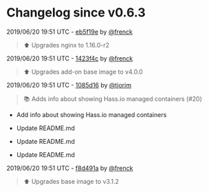 # Changelog since v0.6.3

2019/06/20 19:51 UTC - [eb5f19e](https://github.com/hassio-addons/addon-portainer/commit/eb5f19e150d42010a509ebb7fadab0eade1853a8) by [@frenck](https://github.com/frenck)
> :arrow_up: Upgrades nginx to 1.16.0-r2 

2019/06/20 19:51 UTC - [1423f4c](https://github.com/hassio-addons/addon-portainer/commit/1423f4c5b95041f9b3928c61f5376bd59747876b) by [@frenck](https://github.com/frenck)
> :arrow_up: Upgrades add-on base image to v4.0.0 

2019/06/20 19:51 UTC - [1085d16](https://github.com/hassio-addons/addon-portainer/commit/1085d16fc44519ac543ca5866b90dfb33a43b476) by [@tjorim](https://github.com/tjorim)
> :books: Adds info about showing Hass.io managed containers (#20)

* Add info about showing Hass.io managed containers

* Update README.md

* Update README.md

* Update README.md 

2019/06/20 19:51 UTC - [f8d491a](https://github.com/hassio-addons/addon-portainer/commit/f8d491a2f0f779a20ab805fcff1da1186a8e0f21) by [@frenck](https://github.com/frenck)
> :arrow_up: Upgrades base image to v3.1.2 

